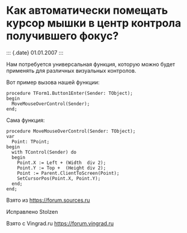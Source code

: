 Как автоматически помещать курсор мышки в центр контрола получившего фокус?
===========================================================================

::: {.date}
01.01.2007
:::

Нам потребуется универсальная функция, которую можно будет применять для
различных визуальных контролов.

Вот пример вызова нашей функции:

    procedure TForm1.Button1Enter(Sender: TObject);
    begin
      MoveMouseOverControl(Sender);
    end;

Сама функция:

    procedure MoveMouseOverControl(Sender: TObject);
    var
      Point: TPoint;
    begin
      with TControl(Sender) do
      begin
        Point.X := Left + (Width  div 2);
        Point.Y := Top +  (Height div 2);
        Point := Parent.ClientToScreen(Point);
        SetCursorPos(Point.X, Point.Y);
      end;
    end;

Взято из <https://forum.sources.ru>

Исправлено Stolzen

Взято с Vingrad.ru <https://forum.vingrad.ru>

